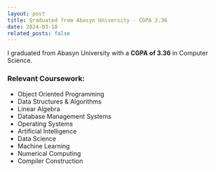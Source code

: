 ```yaml
---
layout: post
title: Graduated from Abasyn University - CGPA 3.36
date: 2024-03-10
related_posts: false
---
```


I graduated from Abasyn University with a **CGPA of 3.36** in Computer Science.

### Relevant Coursework:

- Object Oriented Programming
- Data Structures & Algorithms
- Linear Algebra
- Database Management Systems
- Operating Systems
- Artificial Intelligence
- Data Science
- Machine Learning
- Numerical Computing
- Compiler Construction

<!-- 📄 **View my transcript**: [Transcript Link](https://www.example.com/your-university-transcript) -->
